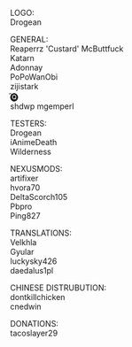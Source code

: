 LOGO:  
Drogean

GENERAL:  
Reaperrz 'Custard' McButtfuck  
Katarn  
Adonnay  
PoPoWanObi  
zijistark  
̑🅠  
shdwp
mgemperl    
  
TESTERS:  
Drogean  
iAnimeDeath  
Wilderness  
  
NEXUSMODS:  
artifixer  
hvora70  
DeltaScorch105  
Pbpro  
Ping827  

TRANSLATIONS:  
Velkhla  
Gyular  
luckysky426  
daedalus1pl  

CHINESE DISTRUBUTION:  
dontkillchicken  
cnedwin  
  
DONATIONS:  
tacoslayer29  
